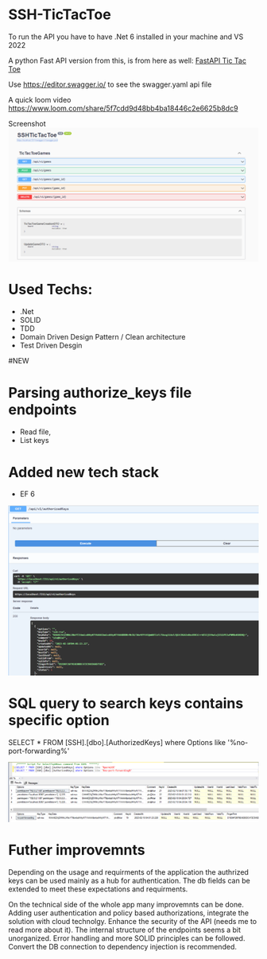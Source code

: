 # SSH-TicTacToe

To run the API you have to have .Net 6 installed in your machine and VS 2022

A python Fast API version from this, is from here as well: [FastAPI Tic Tac Toe](https://github.com/rhourani/FastAPI/tree/Tic-tac-toe-)

Use https://editor.swagger.io/ to see the swagger.yaml api file

A quick loom video https://www.loom.com/share/5f7cdd9d48bb4ba18446c2e6625b8dc9

Screenshot
<img src="API screenshot.png" align="center">


# Used Techs:
* .Net
* SOLID
* TDD
* Domain Driven Design Pattern / Clean architecture
* Test Driven Desgin

#NEW
# Parsing authorize_keys file endpoints
* Read file,
* List keys

# Added new tech stack
* EF 6

<img src="AuthorizedKeys API result.png" align="center">

# SQL query to search keys contains specific option 
SELECT * FROM [SSH].[dbo].[AuthorizedKeys] where Options like '%no-port-forwarding%'

<img src="SQL query.png" align="center">


# Futher improvemnts
Depending on the usage and requirments of the application the authrized keys can be used mainly as a hub for authentication.
The db fields can be extended to meet these expectations and requirments.

On the technical side of the whole app many improvemnts can be done. Adding user authentication and policy based authorizations, integrate the solution with cloud technolgy. Enhance the security of the API (needs me to read more about it). The internal structure of the endpoints seems a bit unorganized. Error handling and more SOLID principles can be followed.
Convert the DB connection to dependency injection is recommended.
